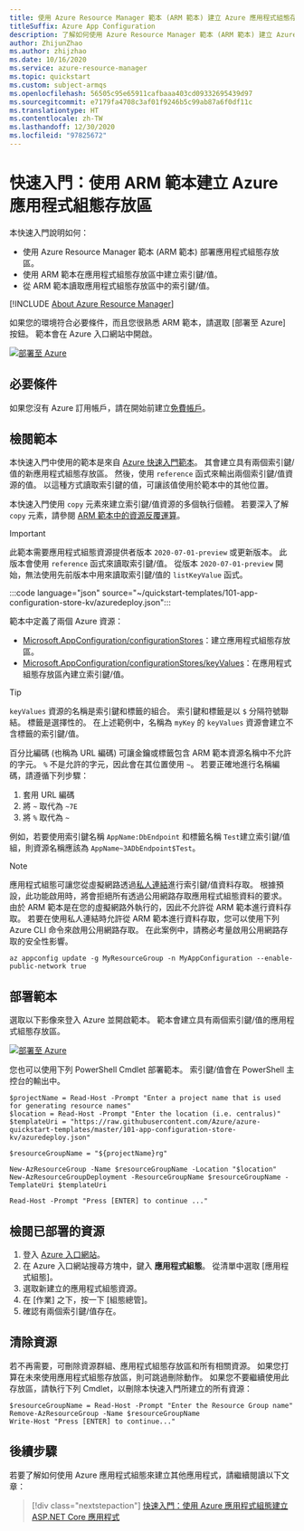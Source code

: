 ```yaml
---
title: 使用 Azure Resource Manager 範本 (ARM 範本) 建立 Azure 應用程式組態存放區
titleSuffix: Azure App Configuration
description: 了解如何使用 Azure Resource Manager 範本 (ARM 範本) 建立 Azure 應用程式組態存放區。
author: ZhijunZhao
ms.author: zhijzhao
ms.date: 10/16/2020
ms.service: azure-resource-manager
ms.topic: quickstart
ms.custom: subject-armqs
ms.openlocfilehash: 56505c95e65911cafbaaa403cd09332695439d97
ms.sourcegitcommit: e7179fa4708c3af01f9246b5c99ab87a6f0df11c
ms.translationtype: HT
ms.contentlocale: zh-TW
ms.lasthandoff: 12/30/2020
ms.locfileid: "97825672"
---
```

# <a name="quickstart-create-an-azure-app-configuration-store-by-using-an-arm-template"></a>快速入門：使用 ARM 範本建立 Azure 應用程式組態存放區

本快速入門說明如何：

- 使用 Azure Resource Manager 範本 (ARM 範本) 部署應用程式組態存放區。
- 使用 ARM 範本在應用程式組態存放區中建立索引鍵/值。
- 從 ARM 範本讀取應用程式組態存放區中的索引鍵/值。

[!INCLUDE [About Azure Resource Manager](../../includes/resource-manager-quickstart-introduction.md)]

如果您的環境符合必要條件，而且您很熟悉 ARM 範本，請選取 [部署至 Azure] 按鈕。 範本會在 Azure 入口網站中開啟。

[![部署至 Azure](../media/template-deployments/deploy-to-azure.svg)](https://portal.azure.com/#create/Microsoft.Template/uri/https%3A%2F%2Fraw.githubusercontent.com%2FAzure%2Fazure-quickstart-templates%2Fmaster%2F101-app-configuration-store-kv%2Fazuredeploy.json)

## <a name="prerequisites"></a>必要條件

如果您沒有 Azure 訂用帳戶，請在開始前建立[免費帳戶](https://azure.microsoft.com/free/?WT.mc_id=A261C142F)。

## <a name="review-the-template"></a>檢閱範本

本快速入門中使用的範本是來自 [Azure 快速入門範本](https://azure.microsoft.com/resources/templates/101-app-configuration-store-kv/)。 其會建立具有兩個索引鍵/值的新應用程式組態存放區。 然後，使用 `reference` 函式來輸出兩個索引鍵/值資源的值。 以這種方式讀取索引鍵的值，可讓該值使用於範本中的其他位置。

本快速入門使用 `copy` 元素來建立索引鍵/值資源的多個執行個體。 若要深入了解 `copy` 元素，請參閱 [ARM 範本中的資源反覆運算](../azure-resource-manager/templates/copy-resources.md)。

> [!IMPORTANT]
> 此範本需要應用程式組態資源提供者版本 `2020-07-01-preview` 或更新版本。 此版本會使用 `reference` 函式來讀取索引鍵/值。 從版本 `2020-07-01-preview` 開始，無法使用先前版本中用來讀取索引鍵/值的 `listKeyValue` 函式。

:::code language="json" source="~/quickstart-templates/101-app-configuration-store-kv/azuredeploy.json":::

範本中定義了兩個 Azure 資源：

- [Microsoft.AppConfiguration/configurationStores](/azure/templates/microsoft.appconfiguration/2020-07-01-preview/configurationstores)：建立應用程式組態存放區。
- [Microsoft.AppConfiguration/configurationStores/keyValues](/azure/templates/microsoft.appconfiguration/2020-07-01-preview/configurationstores/keyvalues)：在應用程式組態存放區內建立索引鍵/值。

> [!TIP]
> `keyValues` 資源的名稱是索引鍵和標籤的組合。 索引鍵和標籤是以 `$` 分隔符號聯結。 標籤是選擇性的。 在上述範例中，名稱為 `myKey` 的 `keyValues` 資源會建立不含標籤的索引鍵/值。
>
> 百分比編碼 (也稱為 URL 編碼) 可讓金鑰或標籤包含 ARM 範本資源名稱中不允許的字元。 `%` 不是允許的字元，因此會在其位置使用 `~`。 若要正確地進行名稱編碼，請遵循下列步驟：
>
> 1. 套用 URL 編碼
> 2. 將 `~` 取代為 `~7E`
> 3. 將 `%` 取代為 `~`
>
> 例如，若要使用索引鍵名稱 `AppName:DbEndpoint` 和標籤名稱 `Test`建立索引鍵/值組，則資源名稱應該為 `AppName~3ADbEndpoint$Test`。

> [!NOTE]
> 應用程式組態可讓您從虛擬網路透過[私人連結](concept-private-endpoint.md)進行索引鍵/值資料存取。 根據預設，此功能啟用時，將會拒絕所有透過公用網路存取應用程式組態資料的要求。 由於 ARM 範本是在您的虛擬網路外執行的，因此不允許從 ARM 範本進行資料存取。 若要在使用私人連結時允許從 ARM 範本進行資料存取，您可以使用下列 Azure CLI 命令來啟用公用網路存取。 在此案例中，請務必考量啟用公用網路存取的安全性影響。
>
> ```azurecli-interactive
> az appconfig update -g MyResourceGroup -n MyAppConfiguration --enable-public-network true
> ```

## <a name="deploy-the-template"></a>部署範本

選取以下影像來登入 Azure 並開啟範本。 範本會建立具有兩個索引鍵/值的應用程式組態存放區。

[![部署至 Azure](../media/template-deployments/deploy-to-azure.svg)](https://portal.azure.com/#create/Microsoft.Template/uri/https%3A%2F%2Fraw.githubusercontent.com%2FAzure%2Fazure-quickstart-templates%2Fmaster%2F101-app-configuration-store-kv%2Fazuredeploy.json)

您也可以使用下列 PowerShell Cmdlet 部署範本。 索引鍵/值會在 PowerShell 主控台的輸出中。

```azurepowershell-interactive
$projectName = Read-Host -Prompt "Enter a project name that is used for generating resource names"
$location = Read-Host -Prompt "Enter the location (i.e. centralus)"
$templateUri = "https://raw.githubusercontent.com/Azure/azure-quickstart-templates/master/101-app-configuration-store-kv/azuredeploy.json"

$resourceGroupName = "${projectName}rg"

New-AzResourceGroup -Name $resourceGroupName -Location "$location"
New-AzResourceGroupDeployment -ResourceGroupName $resourceGroupName -TemplateUri $templateUri

Read-Host -Prompt "Press [ENTER] to continue ..."
```

## <a name="review-deployed-resources"></a>檢閱已部署的資源

1. 登入 [Azure 入口網站](https://portal.azure.com)。
1. 在 Azure 入口網站搜尋方塊中，鍵入 **應用程式組態**。 從清單中選取 [應用程式組態]。
1. 選取新建立的應用程式組態資源。
1. 在 [作業] 之下，按一下 [組態總管]。
1. 確認有兩個索引鍵/值存在。

## <a name="clean-up-resources"></a>清除資源

若不再需要，可刪除資源群組、應用程式組態存放區和所有相關資源。 如果您打算在未來使用應用程式組態存放區，則可跳過刪除動作。 如果您不要繼續使用此存放區，請執行下列 Cmdlet，以刪除本快速入門所建立的所有資源：

```azurepowershell-interactive
$resourceGroupName = Read-Host -Prompt "Enter the Resource Group name"
Remove-AzResourceGroup -Name $resourceGroupName
Write-Host "Press [ENTER] to continue..."
```

## <a name="next-steps"></a>後續步驟

若要了解如何使用 Azure 應用程式組態來建立其他應用程式，請繼續閱讀以下文章：

> [!div class="nextstepaction"]
> [快速入門：使用 Azure 應用程式組態建立 ASP.NET Core 應用程式](quickstart-aspnet-core-app.md)
